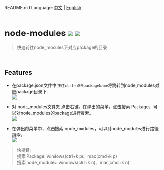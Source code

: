 README.md Language: [中文](https://github.com/zyrong/vscode-node-modules/blob/master/README.md) | [English](https://github.com/zyrong/vscode-node-modules/blob/master/README.en.md)
<br/><br/>

# node-modules ![](https://vsmarketplacebadge.apphb.com/version/zyrong.node-modules.svg) ![](https://vsmarketplacebadge.apphb.com/installs/zyrong.node-modules.svg)

> 快速前往node_modules下对应package的目录

<br/>

## Features

- 在package.json文件中 `按住ctrl`+`点击packageName`将跳转到node_modules对应package目录下.   
![](https://raw.githubusercontent.com/zyrong/vscode-node-modules/master/docs/1.gif)

- 对 node_modules文件夹 点击右键，在弹出的菜单，点击搜索 Package，可以对node_modules的package进行搜索。   
![](https://raw.githubusercontent.com/zyrong/vscode-node-modules/master/docs/2.gif)

- 在弹出的菜单中，点击搜索 node_modules，可以对node_modules进行路径搜索。   
![](https://raw.githubusercontent.com/zyrong/vscode-node-modules/master/docs/3.gif)

> 快捷键:  
> 搜索 Package: windows(ctrl+k p)、mac(cmd+k p)  
> 搜索 node_modules: windows(ctrl+k n)、mac(cmd+k n)